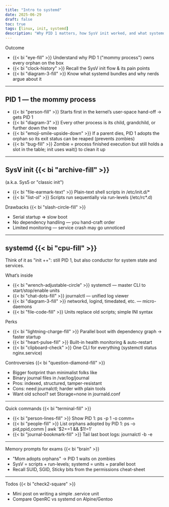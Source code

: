 ```yaml
---
title: "Intro to systemd"
date: 2025-06-29
draft: false
toc: true
tags: [linux, init, systemd]
description: "Why PID 1 matters, how SysV init worked, and what systemd brings to the party—minus the fluff."
---
```


Outcome
- {{< bi "eye-fill" >}} Understand why PID 1 ("mommy process") owns every orphan on the box
- {{< bi "clock-history" >}} Recall the SysV init flow & its pain points
- {{< bi "diagram-3-fill" >}} Know what systemd bundles and why nerds argue about it

---

## PID 1 — the mommy process

- {{< bi "person-fill" >}} Starts first in the kernel’s user-space hand-off → gets PID 1
- {{< bi "diagram-3" >}} Every other process is its child, grandchild, or further down the tree
- {{< bi "emoji-smile-upside-down" >}} If a parent dies, PID 1 adopts the orphan so its exit status can be reaped (prevents zombies)
- {{< bi "bug-fill" >}} Zombie = process finished execution but still holds a slot in the table; init uses wait() to clean it up

---

## SysV init {{< bi "archive-fill" >}}

(a.k.a. Sys5 or "classic init")
- {{< bi "file-earmark-text" >}} Plain-text shell scripts in /etc/init.d/*
- {{< bi "list-ol" >}} Scripts run sequentially via run-levels (/etc/rc*.d)

Drawbacks {{< bi "slash-circle-fill" >}}
- Serial startup ⇒ slow boot
- No dependency handling — you hand-craft order
- Limited monitoring — service crash may go unnoticed

---

## systemd {{< bi "cpu-fill" >}}

Think of it as "init ++": still PID 1, but also conductor for system state and services.

What’s inside
- {{< bi "wrench-adjustable-circle" >}} systemctl — master CLI to start/stop/enable units
- {{< bi "chat-dots-fill" >}} journalctl — unified log viewer
- {{< bi "diagram-3-fill" >}} networkd, logind, timedated, etc. — micro-daemons
- {{< bi "file-code-fill" >}} Units replace old scripts; simple INI syntax

Perks
- {{< bi "lightning-charge-fill" >}} Parallel boot with dependency graph → faster startup
- {{< bi "heart-pulse-fill" >}} Built-in health monitoring & auto-restart
- {{< bi "clipboard-check" >}} One CLI for everything (systemctl status nginx.service)

Controversies {{< bi "question-diamond-fill" >}}
- Bigger footprint than minimalist folks like
- Binary journal files in /var/log/journal
- Pros: indexed, structured, tamper-resistant
- Cons: need journalctl; harder with plain tools
- Want old school? set Storage=none in journald.conf

---

Quick commands {{< bi "terminal-fill" >}}
- {{< bi "person-lines-fill" >}} Show PID 1: ps -p 1 -o comm=
- {{< bi "people-fill" >}} List orphans adopted by PID 1:
ps -o pid,ppid,comm | awk '$2==1 && $1!=1'
- {{< bi "journal-bookmark-fill" >}} Tail last boot logs: journalctl -b -e

---

Memory prompts for exams {{< bi "brain" >}}
- "Mom adopts orphans" → PID 1 waits on zombies
- SysV = scripts + run-levels; systemd = units + parallel boot
- Recall SUID, SGID, Sticky bits from the permissions cheat-sheet

---

Todos {{< bi "check2-square" >}}
- Mini post on writing a simple .service unit
- Compare OpenRC vs systemd on Alpine/Gentoo